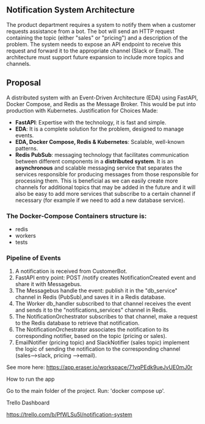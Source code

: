 ## Notification System Architecture
The product department requires a system to notify them when a customer requests assistance from a bot. The bot will send an HTTP request containing the topic (either "sales" or "pricing") and a description of the problem. The system needs to expose an API endpoint to receive this request and forward it to the appropriate channel (Slack or Email). The architecture must support future expansion to include more topics and channels.

## 
## Proposal
A distributed system with an Event-Driven Architecture (EDA) using FastAPI, Docker Compose, and Redis as the Message Broker. This would be put into production with Kubernetes. Justification for Choices Made:

- **FastAPI**: Expertise with the technology, it is fast and simple.
- **EDA**: It is a complete solution for the problem, designed to manage events.
- **EDA, Docker Compose, Redis & Kubernetes**: Scalable, well-known patterns.
- **Redis PubSub**: messaging technology that facilitates communication between different components in a **distributed system**. It is an **asynchronous** and scalable messaging service that separates the services responsible for producing messages from those responsible for processing them. This is beneficial as we can easily create more channels for additional topics that may be added in the future and it will also be easy to add more services that subscribe to a certain channel if necessary (for example if we need to add a new database service).

### The Docker-Compose Containers structure is:
- redis
- workers
- tests

### Pipeline of Events
1. A notification is received from CustomerBot. 
2. FastAPI entry point: POST /notify creates NotificationCreated event and share it with Messagebus.
3. The Messagebus handle the event: publish it in the "db_service" channel in Redis (PubSub),and saves it in a Redis database.
3. The Worker db_handler subscribed to that channel receives the event and sends it to the "notifications_services" channel in Redis.
5. The NotificationOrchestrator subscribes to that channel, make a request to the Redis database to retrieve that notification.
6. The NotificationOrchestrator associates the notification to its corresponding notifier, based on the topic (pricing or sales).
7. EmailNotifier (pricing topic) and SlackNotifier (sales topic) implement the logic of sending the notification to the corresponding channel (sales-->slack, pricing -->email).

See more here: https://app.eraser.io/workspace/71vqPEdk9ueJvUE0mJ0r


How to run the app

Go to the main folder of the project.
Run: 'docker compose up'.



Trello Dashboard

https://trello.com/b/PfWLSu5I/notification-system
